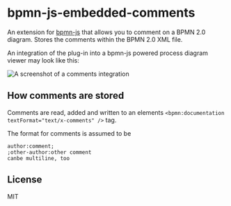 # bpmn-js-embedded-comments

An extension for [bpmn-js](https://github.com/bpmn-io/bpmn-js) that allows you to comment on a BPMN 2.0 diagram. Stores the comments within the BPMN 2.0 XML file.

An integration of the plug-in into a bpmn-js powered process diagram viewer may look like this:

![A screenshot of a comments integration](https://raw.githubusercontent.com/bpmn-io/bpmn-js-embedded-comments/master/docs/screenshot.png)


## How comments are stored

Comments are read, added and written to an elements `<bpmn:documentation textFormat="text/x-comments" />` tag.

The format for comments is assumed to be

```
author:comment;
;other-author:other comment
canbe multiline, too
```

## License

MIT
